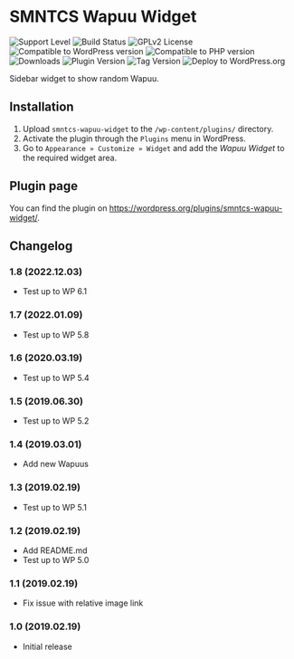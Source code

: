 # SMNTCS Wapuu Widget

![Support Level](https://img.shields.io/badge/support-active-green.svg)
![Build Status](https://github.com/nielslange/smntcs-wapuu-widget/actions/workflows/test.yml/badge.svg)
![GPLv2 License](https://img.shields.io/github/license/nielslange/smntcs-wapuu-widget.svg)
![Compatible to WordPress version](https://plugintests.com/plugins/smntcs-wapuu-widget/wp-badge.svg)
![Compatible to PHP version](https://plugintests.com/plugins/smntcs-wapuu-widget/php-badge.svg)
![Downloads](https://img.shields.io/wordpress/plugin/dt/smntcs-wapuu-widget.svg)
![Plugin Version](https://img.shields.io/wordpress/plugin/v/smntcs-wapuu-widget.svg)
![Tag Version](https://img.shields.io/github/tag/nielslange/smntcs-wapuu-widget.svg)
![Deploy to WordPress.org](https://github.com/nielslange/smntcs-wapuu-widget/workflows/Deploy%20to%20WordPress.org/badge.svg)

Sidebar widget to show random Wapuu.

## Installation

1. Upload `smntcs-wapuu-widget` to the `/wp-content/plugins/` directory.
2. Activate the plugin through the `Plugins` menu in WordPress.
3. Go to `Appearance » Customize » Widget` and add the _Wapuu Widget_ to the required widget area.

## Plugin page

You can find the plugin on https://wordpress.org/plugins/smntcs-wapuu-widget/.

## Changelog

### 1.8 (2022.12.03)

- Test up to WP 6.1

### 1.7 (2022.01.09)

- Test up to WP 5.8

### 1.6 (2020.03.19)

- Test up to WP 5.4

### 1.5 (2019.06.30)

- Test up to WP 5.2

### 1.4 (2019.03.01)

- Add new Wapuus

### 1.3 (2019.02.19)

- Test up to WP 5.1

### 1.2 (2019.02.19)

- Add README.md
- Test up to WP 5.0

### 1.1 (2019.02.19)

- Fix issue with relative image link

### 1.0 (2019.02.19)

- Initial release
